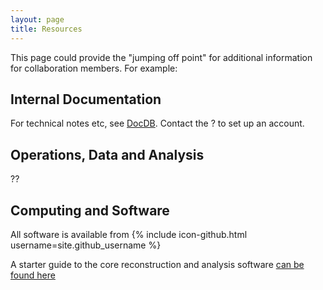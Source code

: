 ```yaml
---
layout: page
title: Resources
---
```


This page could provide the "jumping off point" for additional information
for collaboration members. For example:

Internal Documentation
----------------------
For technical notes etc, see [DocDB](http://nile.hep.utexas.edu/DocDB/). Contact
the ? to set up an account.

Operations, Data and Analysis
-----------------------------
??

Computing and Software
----------------------
All software is available from {% include icon-github.html username=site.github_username %}

A starter guide to the core reconstruction and analysis software 
[can be found here](documentation/falaise/html)
